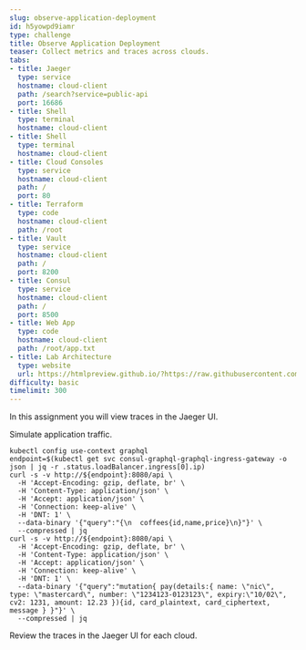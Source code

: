 ```yaml
---
slug: observe-application-deployment
id: h5yowpd9iamr
type: challenge
title: Observe Application Deployment
teaser: Collect metrics and traces across clouds.
tabs:
- title: Jaeger
  type: service
  hostname: cloud-client
  path: /search?service=public-api
  port: 16686
- title: Shell
  type: terminal
  hostname: cloud-client
- title: Shell
  type: terminal
  hostname: cloud-client
- title: Cloud Consoles
  type: service
  hostname: cloud-client
  path: /
  port: 80
- title: Terraform
  type: code
  hostname: cloud-client
  path: /root
- title: Vault
  type: service
  hostname: cloud-client
  path: /
  port: 8200
- title: Consul
  type: service
  hostname: cloud-client
  path: /
  port: 8500
- title: Web App
  type: code
  hostname: cloud-client
  path: /root/app.txt
- title: Lab Architecture
  type: website
  url: https://htmlpreview.github.io/?https://raw.githubusercontent.com/hashicorp/field-workshops-consul/add-consul-multi-cloud/instruqt-tracks/multi-cloud-service-networking-with-consul/assets/diagrams/diagrams.html
difficulty: basic
timelimit: 300
---
```

In this assignment you will view traces in the Jaeger UI. <br>

Simulate application traffic. <br>

```
kubectl config use-context graphql
endpoint=$(kubectl get svc consul-graphql-graphql-ingress-gateway -o json | jq -r .status.loadBalancer.ingress[0].ip)
curl -s -v http://${endpoint}:8080/api \
  -H 'Accept-Encoding: gzip, deflate, br' \
  -H 'Content-Type: application/json' \
  -H 'Accept: application/json' \
  -H 'Connection: keep-alive' \
  -H 'DNT: 1' \
  --data-binary '{"query":"{\n  coffees{id,name,price}\n}"}' \
  --compressed | jq
curl -s -v http://${endpoint}:8080/api \
  -H 'Accept-Encoding: gzip, deflate, br' \
  -H 'Content-Type: application/json' \
  -H 'Accept: application/json' \
  -H 'Connection: keep-alive' \
  -H 'DNT: 1' \
  --data-binary '{"query":"mutation{ pay(details:{ name: \"nic\", type: \"mastercard\", number: \"1234123-0123123\", expiry:\"10/02\", cv2: 1231, amount: 12.23 }){id, card_plaintext, card_ciphertext, message } }"}' \
  --compressed | jq
```

Review the traces in the Jaeger UI for each cloud.
